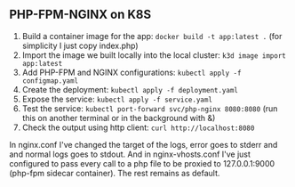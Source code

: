 ## PHP-FPM-NGINX on K8S

1. Build a container image for the app: `docker build -t app:latest .` (for simplicity I just copy index.php)
2. Import the image we built locally into the local cluster: `k3d image import app:latest`
4. Add PHP-FPM and NGINX configurations: `kubectl apply -f configmap.yaml`
5. Create the deployment: `kubectl apply -f deployment.yaml`
6. Expose the service: `kubectl apply -f service.yaml`
7. Test the service: `kubectl port-forward svc/php-nginx 8080:8080` (run this on another terminal or in the background with &)
8. Check the output using http client: `curl http://localhost:8080`

In nginx.conf I've changed the target of the logs, error goes to stderr and and normal logs goes to stdout.
And in nginx-vhosts.conf I've just configured to pass every call to a php file to be proxied to 127.0.0.1:9000 (php-fpm sidecar container).
The rest remains as default.
